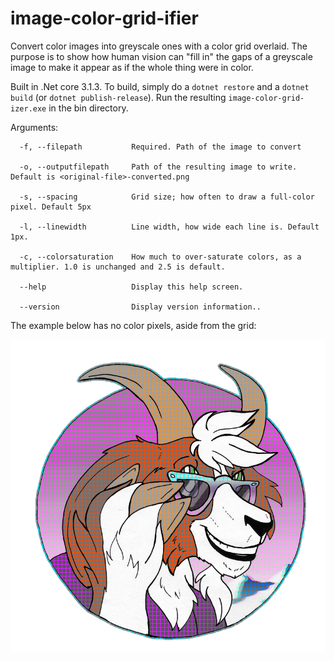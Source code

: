 # image-color-grid-ifier
Convert color images into greyscale ones with a color grid overlaid. The purpose is to show how human vision can "fill in" the gaps of a greyscale image to make it appear as if the whole thing were in color.

Built in .Net core 3.1.3. To build, simply do a `dotnet restore` and a `dotnet build` (or `dotnet publish-release`). Run the resulting `image-color-grid-izer.exe` in the bin directory.

Arguments:
```
  -f, --filepath           Required. Path of the image to convert

  -o, --outputfilepath     Path of the resulting image to write. Default is <original-file>-converted.png

  -s, --spacing            Grid size; how often to draw a full-color pixel. Default 5px

  -l, --linewidth          Line width, how wide each line is. Default 1px.

  -c, --colorsaturation    How much to over-saturate colors, as a multiplier. 1.0 is unchanged and 2.5 is default.

  --help                   Display this help screen.

  --version                Display version information..
  ```
  
  The example below has no color pixels, aside from the grid:

  ![Example of grid-ified image](example-output.png)
